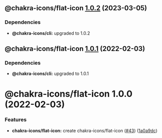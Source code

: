 ## @chakra-icons/flat-icon [1.0.2](https://github.com/kodingdotninja/chakra-icons/compare/@chakra-icons/flat-icon@1.0.1...@chakra-icons/flat-icon@1.0.2) (2023-03-05)

### Dependencies

- **@chakra-icons/cli:** upgraded to 1.0.2

## @chakra-icons/flat-icon [1.0.1](https://github.com/kodingdotninja/chakra-icons/compare/@chakra-icons/flat-icon@1.0.0...@chakra-icons/flat-icon@1.0.1) (2022-02-03)

### Dependencies

- **@chakra-icons/cli:** upgraded to 1.0.1

# @chakra-icons/flat-icon 1.0.0 (2022-02-03)

### Features

- **chakra-icons/flat-icon:** create chakra-icons/flat-icon ([#43](https://github.com/kodingdotninja/chakra-icons/issues/43)) ([1a0a9dc](https://github.com/kodingdotninja/chakra-icons/commit/1a0a9dccc9c5bbbbabb6b0d2e3bd00164b734d29))

